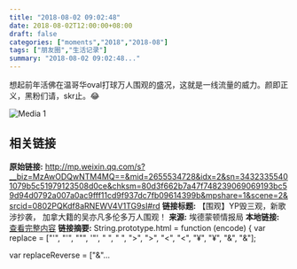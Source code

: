 ```yaml
---
title: "2018-08-02 09:02:48"
date: 2018-08-02T12:00:00+08:00
draft: false
categories: ["moments","2018","2018-08"]
tags: ["朋友圈","生活记录"]
summary: "2018-08-02 09:02:48..."
---
```


想起前年活佛在温哥华oval打球万人围观的盛况，这就是一线流量的威力。颜即正义，黑粉们请，skr止。😂

![Media 1](/Moments/photos/2018-08-02/201808020902480.jpg)

## 相关链接

**原始链接:** http://mp.weixin.qq.com/s?__biz=MzAwODQwNTM4MQ==&mid=2655534728&idx=2&sn=34323355401079b5c51979123508d0ce&chksm=80d3f662b7a47f748239069069193bc59d94d0792a007a0ac9fff11cd9f937dc7fb09614399b&mpshare=1&scene=2&srcid=0802PQKdf8aRNEWV4V1TG9sI#rd
**链接标题:** 【围观】YP毁三观，新歌涉抄袭， 加拿大籍的吴亦凡多伦多万人围观！
**来源:** 埃德蒙顿情报局
**本地链接:** [查看完整内容](/link_content/2018/08/2018-08-02-2/link_content/)
**链接摘要:** String.prototype.html = function (encode) {
  var replace = ["&#39;", "'", "&quot;", '"', "&nbsp;", " ", "&gt;", ">", "&lt;", "<", "&yen;", "¥", "&amp;", "&"];
 
 
 
 
 
  
  var replaceReverse = ["&"...

